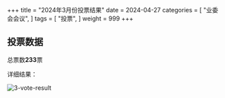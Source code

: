+++
title = "2024年3月份投票结果"
date = 2024-04-27
categories = [
"业委会会议",
]
tags = [
"投票",
]
weight = 999
+++

## 投票数据

总票数**233**票

详细结果：

![3-vote-result](../images/3-vote-result.png)

